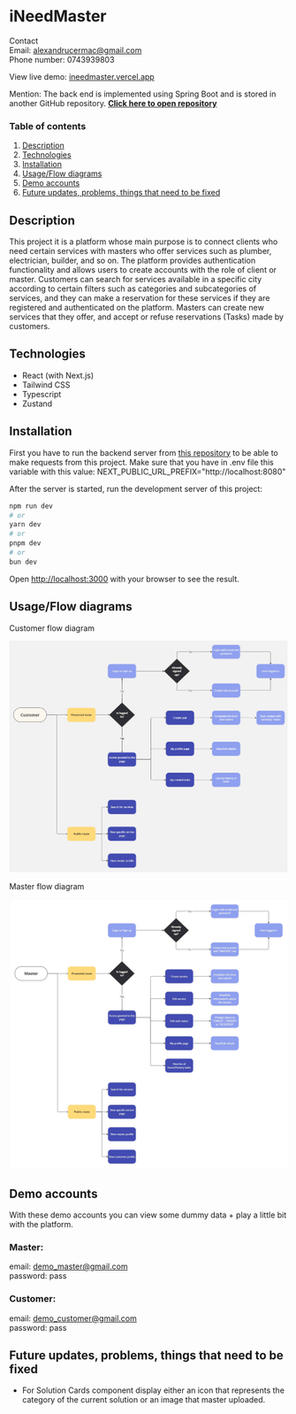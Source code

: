 # iNeedMaster

Contact <br/>
Email: alexandrucermac@gmail.com <br/>
Phone number: 0743939803

View live demo: <a href="https://ineedmaster.vercel.app">ineedmaster.vercel.app</a>

Mention: The back end is implemented using Spring Boot and is stored in another GitHub repository. **[Click here to open repository](https://github.com/alexcermac/ineedmaster)**

### Table of contents

1. [Description](#description)
2. [Technologies](#technologies)
3. [Installation](#installation)
4. [Usage/Flow diagrams](#usage/flow-diagrams)
5. [Demo accounts](#demo-accounts)
6. [Future updates, problems, things that need to be fixed](#future-updates-problems-things-that-need-to-be-fixed)

## <a name="description"></a> Description

This project it is a platform whose main purpose is to connect clients who need certain services with masters who offer services such as plumber, electrician, builder, and so on. The platform provides authentication functionality and allows users to create accounts with the role of client or master. Customers can search for services available in a specific city according to certain filters such as categories and subcategories of services, and they can make a reservation for these services if they are registered and authenticated on the platform. Masters can create new services that they offer, and accept or refuse reservations (Tasks) made by customers.

## <a name="technologies"></a> Technologies

-   React (with Next.js)
-   Tailwind CSS
-   Typescript
-   Zustand

## <a name="installation"></a> Installation

First you have to run the backend server from [this repository](https://github.com/alexcermac/ineedmaster) to be able to make requests from this project.
Make sure that you have in .env file this variable with this value: NEXT_PUBLIC_URL_PREFIX="http://localhost:8080"

After the server is started, run the development server of this project:

```bash
npm run dev
# or
yarn dev
# or
pnpm dev
# or
bun dev
```

Open [http://localhost:3000](http://localhost:3000) with your browser to see the result.

## <a name="usage/flow-diagrams"></a> Usage/Flow diagrams

Customer flow diagram

![customer flow diagram](/readme_images/customer_flow_diagram.jpg?raw=true)

Master flow diagram

![master flow diagram](/readme_images/master_flow_diagram.jpg?raw=true)

## <a name="demo-accounts"></a> Demo accounts

With these demo accounts you can view some dummy data + play a little bit with the platform.

### Master:

email: demo_master@gmail.com <br>
password: pass

### Customer:

email: demo_customer@gmail.com <br>
password: pass

## <a name=""></a> Future updates, problems, things that need to be fixed

-   For Solution Cards component display either an icon that represents the category of the current solution or an image that master uploaded.
